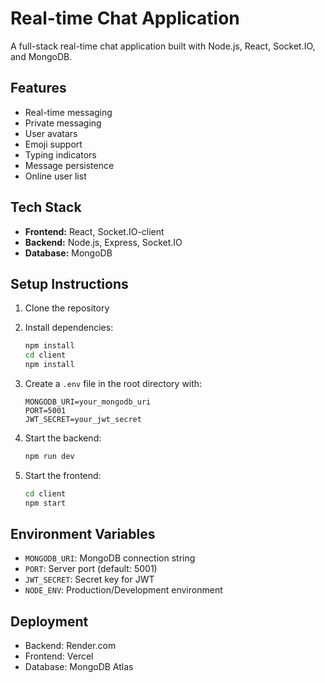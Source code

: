 # Real-time Chat Application

A full-stack real-time chat application built with Node.js, React, Socket.IO, and MongoDB.

## Features

- Real-time messaging
- Private messaging
- User avatars
- Emoji support
- Typing indicators
- Message persistence
- Online user list

## Tech Stack

- **Frontend:** React, Socket.IO-client
- **Backend:** Node.js, Express, Socket.IO
- **Database:** MongoDB

## Setup Instructions

1. Clone the repository
2. Install dependencies:
   ```bash
   npm install
   cd client
   npm install
   ```

3. Create a `.env` file in the root directory with:
   ```
   MONGODB_URI=your_mongodb_uri
   PORT=5001
   JWT_SECRET=your_jwt_secret
   ```

4. Start the backend:
   ```bash
   npm run dev
   ```

5. Start the frontend:
   ```bash
   cd client
   npm start
   ```

## Environment Variables

- `MONGODB_URI`: MongoDB connection string
- `PORT`: Server port (default: 5001)
- `JWT_SECRET`: Secret key for JWT
- `NODE_ENV`: Production/Development environment

## Deployment

- Backend: Render.com
- Frontend: Vercel
- Database: MongoDB Atlas 